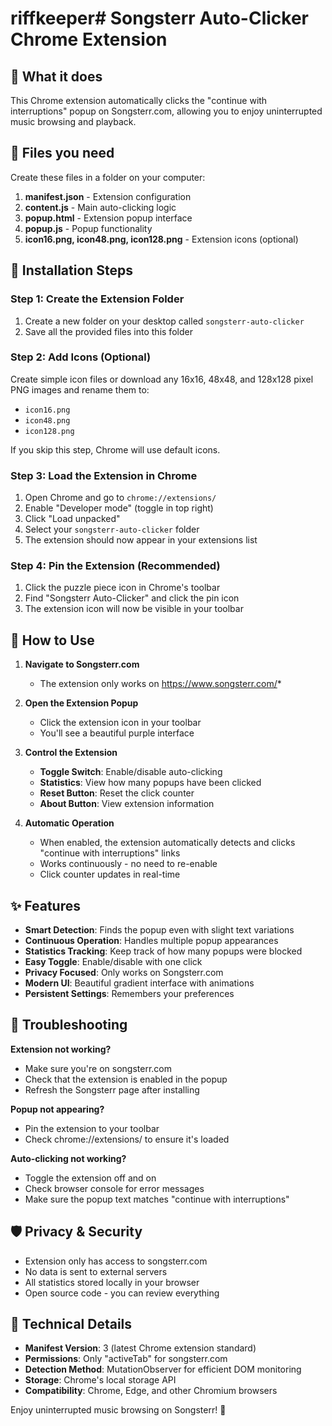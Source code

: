 # riffkeeper# Songsterr Auto-Clicker Chrome Extension

## 🎵 What it does
This Chrome extension automatically clicks the "continue with interruptions" popup on Songsterr.com, allowing you to enjoy uninterrupted music browsing and playback.

## 📁 Files you need
Create these files in a folder on your computer:

1. **manifest.json** - Extension configuration
2. **content.js** - Main auto-clicking logic
3. **popup.html** - Extension popup interface
4. **popup.js** - Popup functionality
5. **icon16.png, icon48.png, icon128.png** - Extension icons (optional)

## 🚀 Installation Steps

### Step 1: Create the Extension Folder
1. Create a new folder on your desktop called `songsterr-auto-clicker`
2. Save all the provided files into this folder

### Step 2: Add Icons (Optional)
Create simple icon files or download any 16x16, 48x48, and 128x128 pixel PNG images and rename them to:
- `icon16.png`
- `icon48.png` 
- `icon128.png`

If you skip this step, Chrome will use default icons.

### Step 3: Load the Extension in Chrome
1. Open Chrome and go to `chrome://extensions/`
2. Enable "Developer mode" (toggle in top right)
3. Click "Load unpacked"
4. Select your `songsterr-auto-clicker` folder
5. The extension should now appear in your extensions list

### Step 4: Pin the Extension (Recommended)
1. Click the puzzle piece icon in Chrome's toolbar
2. Find "Songsterr Auto-Clicker" and click the pin icon
3. The extension icon will now be visible in your toolbar

## 🎯 How to Use

1. **Navigate to Songsterr.com**
   - The extension only works on https://www.songsterr.com/*

2. **Open the Extension Popup**
   - Click the extension icon in your toolbar
   - You'll see a beautiful purple interface

3. **Control the Extension**
   - **Toggle Switch**: Enable/disable auto-clicking
   - **Statistics**: View how many popups have been clicked
   - **Reset Button**: Reset the click counter
   - **About Button**: View extension information

4. **Automatic Operation**
   - When enabled, the extension automatically detects and clicks "continue with interruptions" links
   - Works continuously - no need to re-enable
   - Click counter updates in real-time

## ✨ Features

- **Smart Detection**: Finds the popup even with slight text variations
- **Continuous Operation**: Handles multiple popup appearances
- **Statistics Tracking**: Keep track of how many popups were blocked
- **Easy Toggle**: Enable/disable with one click
- **Privacy Focused**: Only works on Songsterr.com
- **Modern UI**: Beautiful gradient interface with animations
- **Persistent Settings**: Remembers your preferences

## 🔧 Troubleshooting

**Extension not working?**
- Make sure you're on songsterr.com
- Check that the extension is enabled in the popup
- Refresh the Songsterr page after installing

**Popup not appearing?**
- Pin the extension to your toolbar
- Check chrome://extensions/ to ensure it's loaded

**Auto-clicking not working?**
- Toggle the extension off and on
- Check browser console for error messages
- Make sure the popup text matches "continue with interruptions"

## 🛡️ Privacy & Security

- Extension only has access to songsterr.com
- No data is sent to external servers
- All statistics stored locally in your browser
- Open source code - you can review everything

## 📝 Technical Details

- **Manifest Version**: 3 (latest Chrome extension standard)
- **Permissions**: Only "activeTab" for songsterr.com
- **Detection Method**: MutationObserver for efficient DOM monitoring
- **Storage**: Chrome's local storage API
- **Compatibility**: Chrome, Edge, and other Chromium browsers

Enjoy uninterrupted music browsing on Songsterr! 🎸